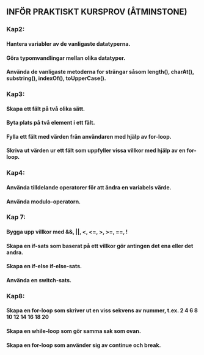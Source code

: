 ## INFÖR PRAKTISKT KURSPROV (ÅTMINSTONE)
### Kap2:
#### Hantera variabler av de vanligaste datatyperna.
#### Göra typomvandlingar mellan olika datatyper.
#### Använda de vanligaste metoderna for strängar såsom length(), charAt(), substring(), indexOf(), toUpperCase().

### Kap3:
#### Skapa ett fält på två olika sätt.
#### Byta plats på två element i ett fält.
#### Fylla ett fält med värden från användaren med hjälp av for-loop.
#### Skriva ut värden ur ett fält som uppfyller vissa villkor med hjälp av en for-loop.

### Kap4:
#### Använda tilldelande operatorer för att ändra en variabels värde.
#### Använda modulo-operatorn.

### Kap 7:
#### Bygga upp villkor med &&, ||, <, <=, >, >=, ==, !
#### Skapa en if-sats som baserat på ett villkor gör antingen det ena eller det andra.
#### Skapa en if-else if-else-sats.
#### Använda en switch-sats.

### Kap8:
#### Skapa en for-loop som skriver ut en viss sekvens av nummer, t.ex. 2 4 6 8 10 12 14 16 18 20
#### Skapa en while-loop som gör samma sak som ovan.
#### Skapa en for-loop som använder sig av continue och break.